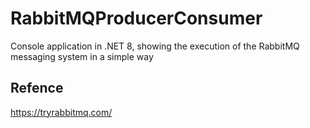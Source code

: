 # RabbitMQProducerConsumer
Console application in .NET 8, showing the execution of the RabbitMQ messaging system in a simple way

## Refence
https://tryrabbitmq.com/
